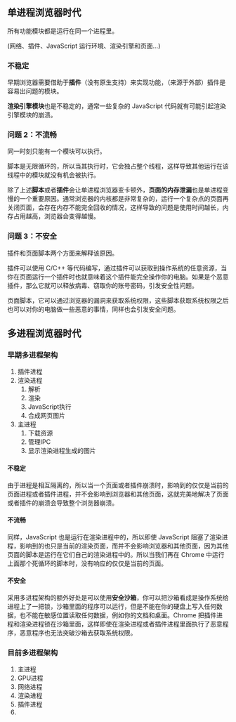 ## 单进程浏览器时代

所有功能模块都是运行在同一个进程里。

(网络、插件、JavaScript 运行环境、渲染引擎和页面...)

### 不稳定

早期浏览器需要借助于**插件**（没有原生支持）来实现功能，（来源于外部）插件是容易出问题的模块。

**渲染引擎模块**也是不稳定的，通常一些复杂的 JavaScript 代码就有可能引起渲染引擎模块的崩溃。

### 问题 2：不流畅

同一时刻只能有一个模块可以执行。

脚本是无限循环的，所以当其执行时，它会独占整个线程，这样导致其他运行在该线程中的模块就没有机会被执行。

除了上述**脚本**或者**插件**会让单进程浏览器变卡顿外，**页面的内存泄漏**也是单进程变慢的一个重要原因。通常浏览器的内核都是非常复杂的，运行一个复杂点的页面再关闭页面，会存在内存不能完全回收的情况，这样导致的问题是使用时间越长，内存占用越高，浏览器会变得越慢。

### 问题 3：不安全

插件和页面脚本两个方面来解释该原因。

插件可以使用 C/C++ 等代码编写，通过插件可以获取到操作系统的任意资源，当你在页面运行一个插件时也就意味着这个插件能完全操作你的电脑。如果是个恶意插件，那么它就可以释放病毒、窃取你的账号密码，引发安全性问题。

页面脚本，它可以通过浏览器的漏洞来获取系统权限，这些脚本获取系统权限之后也可以对你的电脑做一些恶意的事情，同样也会引发安全问题。

## 多进程浏览器时代

### 早期多进程架构 

1. 插件进程
2. 渲染进程
   1. 解析
   2. 渲染
   3. JavaScript执行
   4. 合成网页图片
3. 主进程 
   1. 下载资源
   2. 管理IPC
   3. 显示渲染进程生成的图片

#### 不稳定

由于进程是相互隔离的，所以当一个页面或者插件崩溃时，影响到的仅仅是当前的页面进程或者插件进程，并不会影响到浏览器和其他页面，这就完美地解决了页面或者插件的崩溃会导致整个浏览器崩溃。

#### 不流畅

同样，JavaScript 也是运行在渲染进程中的，所以即使 JavaScript 阻塞了渲染进程，影响到的也只是当前的渲染页面，而并不会影响浏览器和其他页面，因为其他页面的脚本是运行在它们自己的渲染进程中的。所以当我们再在 Chrome 中运行上面那个死循环的脚本时，没有响应的仅仅是当前的页面。

#### 不安全

采用多进程架构的额外好处是可以使用**安全沙箱**，你可以把沙箱看成是操作系统给进程上了一把锁，沙箱里面的程序可以运行，但是不能在你的硬盘上写入任何数据，也不能在敏感位置读取任何数据，例如你的文档和桌面。Chrome 把插件进程和渲染进程锁在沙箱里面，这样即使在渲染进程或者插件进程里面执行了恶意程序，恶意程序也无法突破沙箱去获取系统权限。

### 目前多进程架构

1. 主进程
2. GPU进程
3. 网络进程
4. 渲染进程
5. 插件进程
6. 











